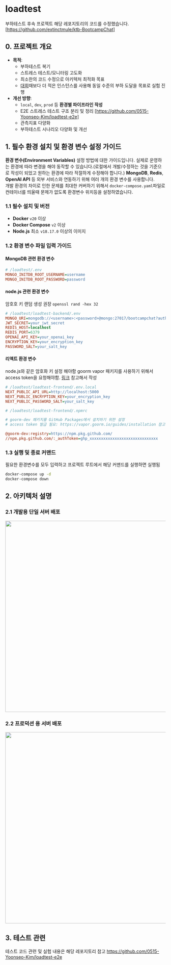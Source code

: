 # loadtest

부하테스트 후속 프로젝트
해당 레포지토리의 코드를 수정했습니다. [https://github.com/extinctmule/ktb-BootcampChat]

## 0. 프로젝트 개요

- **목적**:
  - 부하테스트 복기
  - 스트레스 테스트/모니터링 고도화
  - 최소한의 코드 수정으로 아키텍처 최적화 목표
  - [대회](https://gem-waste-46b.notion.site/16f5b5b9a26d802fbe43e8a7828078e9?pvs=4)때보다 더 적은 인스턴스를 사용해 동일 수준의 부하 도달을 목표로 실험 진행
- **개선 방향**:
  - `local`, `dev`, `prod` 등 **환경별 파이프라인 작성**
  - E2E 스트레스 테스트 구조 분리 및 정리 [https://github.com/0515-Yoonseo-Kim/loadtest-e2e]
  - 관측지표 다양화
  - 부하테스트 시나리오 다양화 및 개선

## 1. 필수 환경 설치 및 환경 변수 설정 가이드
**환경 변수(Environment Variables)** 설정 방법에 대한 가이드입니다. 실제로 운영하는 환경에 따라 변경을 해야 동작할 수 있습니다.(로컬에서 개발/수정하는 것을 기준으로 작성이 되었고 원하는 환경에 따라 적절하게 수정해야 합니다.)
**MongoDB**, **Redis**, **OpenAI API** 등 외부 서비스와 연동하기 위해 여러 개의 환경 변수를 사용합니다.  
개발 환경의 차이로 인한 문제를 최대한 커버하기 위해서 `docker-compose.yaml`파일로 컨테이너를 띄울때 문제가 없도록 환경변수 위치등을 설정하였습니다.

### 1.1 필수 설치 및 버전
- **Docker** `v20` 이상
- **Docker Compose** `v2` 이상
- **Node.js** 최소 `v18.17.0` 이상의 이미지
  
### 1.2 환경 변수 파일 입력 가이드
#### MongoDB 관련 환경 변수 
```ini
# /loadtest/.env
MONGO_INITDB_ROOT_USERNAME=username
MONGO_INITDB_ROOT_PASSWORD=password
```
#### node.js 관련 환경 변수
암호호 키 랜덤 생성 권장 `openssl rand -hex 32`

```ini
# /loadtest/loadtest-backend/.env
MONGO_URI=mongodb://<username>:<password>@mongo:27017/bootcampchat?authSource=admin # 설정한 DB 유저이름, 패스워드 입력
JWT_SECRET=your_jwt_secret
REDIS_HOST=localhost
REDIS_PORT=6379
OPENAI_API_KEY=your_openai_key
ENCRYPTION_KEY=your_encryption_key
PASSWORD_SALT=your_salt_key
```

#### 리액트 환경 변수
node.js와 같은 암호화 키 설정 해야함
goorm vapor 패키지를 사용하기 위해서 access token을 요청해야함. [링크](https://vapor.goorm.io/guides/installation) 참고해서 작성 

```ini
# /loadtest/loadtest-frontend/.env.local
NEXT_PUBLIC_API_URL=http://localhost:5000
NEXT_PUBLIC_ENCRYPTION_KEY=your_encryption_key
NEXT_PUBLIC_PASSWORD_SALT=your_salt_key
```

```ini
# /loadtest/loadtest-frontend/.npmrc

# goorm-dev 패키지를 GitHub Packages에서 설치하기 위한 설정
# access token 발급 필요: https://vapor.goorm.io/guides/installation 참고

@goorm-dev:registry=https://npm.pkg.github.com/
//npm.pkg.github.com/:_authToken=ghp_xxxxxxxxxxxxxxxxxxxxxxxxxxxxxx

```


### 1.3 실행 및 종료 커맨드

필요한 환경변수를 모두 입력하고 프로젝트 루트에서 해당 커맨드를 실행하면 실행됨
```sh
docker-compose up -d
docker-compose down
```
## 2. 아키텍처 설명
### 2.1 개발용 단일 서버 배포
<img src="https://github.com/user-attachments/assets/22fcd52e-dc0e-44e0-8a35-b321740c95e7" width="600"/>

### 2.2 프로덕션 용 서버 배포
<img src="https://github.com/user-attachments/assets/f63762e3-0187-4bbb-99e5-6ceb5f87b7c0" width="600"/>

## 3. 테스트 관련
테스트 코드 관련 및 실험 내용은 해당 레포지토리 참고
https://github.com/0515-Yoonseo-Kim/loadtest-e2e
